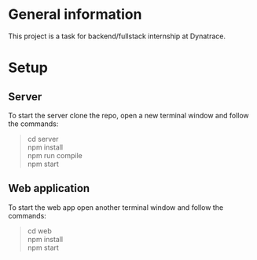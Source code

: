 # General information
This project is a task for backend/fullstack internship at Dynatrace.
# Setup

## Server
To start the server clone the repo, open a new terminal window and follow the commands:
> cd server <br>
> npm install <br>
> npm run compile <br>
> npm start <br>

## Web application
To start the web app open another terminal window and follow the commands:
> cd web <br>
> npm install <br>
> npm start <br>